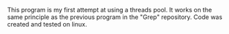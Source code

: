 This program is my first attempt at using a threads pool. It works on the same principle as the previous program in the "Grep" repository.
Code was created and tested on linux.
